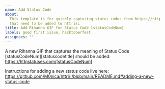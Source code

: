 ```yaml
---
name: Add Status Code
about:
  This template is for quickly capturing status codes from https://httpstatuses.com/
  that need to be added to httriri
title: Add Rihanna GIF for Status Code [statusCodeNum]
labels: good first issue, hacktoberfest
assignees: ""
---
```


A new Rihanna GIF that captures the meaning of Status Code [statusCodeNum][statuscodetitle] should be added: https://httpstatuses.com/[statusCodeNum]

Instructions for adding a new status code live here: https://github.com/M0nica/httriri/blob/main/README.md#adding-a-new-status-code
